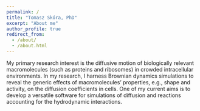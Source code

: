 ```yaml
---
permalink: /
title: "Tomasz Skóra, PhD"
excerpt: "About me"
author_profile: true
redirect_from: 
  - /about/
  - /about.html
---
```


My primary research interest is the diffusive motion of biologically relevant macromolecules (such as proteins and ribosomes) in crowded intracellular environments. In my research, I harness Brownian dynamics simulations to reveal the generic effects of macromolecules’ properties, e.g., shape and activity, on the diffusion coefficients in cells. One of my current aims is to develop a versatile software for simulations of diffusion and reactions accounting for the hydrodynamic interactions.

<!-- You can find my PhD thesis [here]({{ site.url }}/files/tskora_phd_thesis.pdf). -->